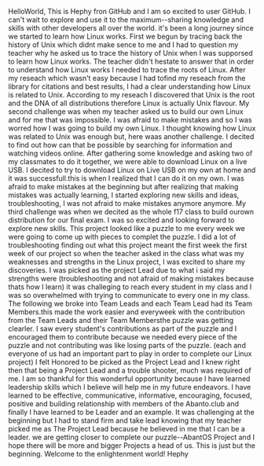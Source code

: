 HelloWorld, This is Hephy fron GitHub and I am so excited to user GitHub. I can't wait to explore and use it to the maximum--sharing knowledge and skills with other developers all over the world. it's been a long journey since we started to learn how Linux works. First we begun by tracing back the history of Unix which didnt make sence to me and I had to question my teacher why he asked us to trace the history of Unix when I was supporsed to learn how Linux works. The teacher didn't hestate to answer that in order to understand how Linux works I needed to trace the roots of Linux. After my reseach which wasn't easy because I had tofind my reseach from the library for citations and best results, I had a clear understanding  how Linux is related to Unix. According to my reseach I discovered that Unix is the root and the DNA of all distributions therefore Linux is actually Unix flavour.
My second challenge was when my teacher asked us to build our own Linux and for me that was impossible. I was afraid to make mistakes and so I was worred how I was going to build my own Linux. I thought knowing how Linux was related to Unix was enough but, here waas another challenge. I decited to find out how can that be possible by searching for information and watching videos online. After gathering some knowledge and asking two of my classmates to do it together, we were able to download Linux on a live USB. I decited to try to download Linux on Live USB on my own at home and it was successfull.this is when I realized that I can do it on my own. I was afraid to make mistakes at the beginning but after realizing that making mistakes was actually learning, I started exploring new skills and ideas, troubleshooting, I was not afraid to make mistakes anymore anymore. 
My third challenge was when we decited as the whole f17 class to build ourown distribution for our final exam. I was so excited and looking forward to explore new skills. This project looked like a puzzle to me every week we were going to come up with pieces to complet the puzzle. I did a lot of troubleshooting finding out what this project meant the first week the first week of our project so when the teacher asked in the class what was my weaknesses and strengths in the Linux project, I was excited to share my discoveries. I was picked as the project Lead due to what i said my strengths were (troubleshooting and not afraid of making mistakes because thats how I learn) it was challeging to reach every student in my class and I was so overwhelmed with trying to communicate to every one in my class. The following we broke into Team Leads and each Team Lead had its Team Members.this made the work easier and everyweek with the contribution from the Team Leads and their Team Membersthe puzzle was getting clearler. I saw every student's contributions as part of the puzzle and I encouraged them to contribute because we needed every piece of the puzzle and not contributing was like losing parts of the puzzle. (each and everyone of us had an important part to play in order to complete our Linux project) 
I felt Honored to be picked as the Project Lead and I knew right then that being a Project Lead and a trouble shooter, much was required of me. I am so thankful for this wonderful opportunity because I have learned leadership skills which I believe will help me in my future endeavors. I have learned to be effective, communicative, informative, encouraging, focused, positive and building relationship with members of the Abanto.club and finally I have learned to be Leader and an example. It was challenging at the beginning but I had to stand firm and take lead knowing that my teacher picked me as The Project Lead because  he believed in me that I can be a leader. 
we are getting closer to complete our puzzle--AbantOS Project and I hope there will be more and bigger Projects a head of us. This is just but the beginning. 
Welcome to the enlightenment world!
Hephy
